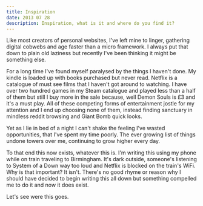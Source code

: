 ```yaml
---
title: Inspiration
date: 2013 07 28
description: Inspiration, what is it and where do you find it?
---
```


Like most creators of personal websites, I've left mine to linger, gathering digital cobwebs and age faster than a micro framework. I always put that down to plain old laziness but recently I've been thinking it might be something else.

For a long time I've found myself paralysed by the things I haven't done. My kindle is loaded up with books purchased but never read. Netflix is a catalogue of must see films that I haven't got around to watching. I have over two hundred games in my Steam catalogue and played less than a half of them but still I buy more in the sale because, well Demon Souls is £3 and it's a must play. All of these competing forms of entertainment jostle for my attention and I end up choosing none of them, instead finding sanctuary in mindless reddit browsing and Giant Bomb quick looks.

Yet as I lie in bed of a night I can't shake the feeling I've wasted opportunities, that I've spent my time poorly. The ever growing list of things undone towers over me, continuing to grow higher every day.

To that end this now exists, whatever this is. I'm writing this using my phone while on train traveling to Birmingham. It's dark outside, someone's listening to System of a Down way too loud and Netflix is blocked on the train's WiFi. Why is that important? It isn't. There's no good rhyme or reason why I should have decided to begin writing this all down but something compelled me to do it and now it does exist.

Let's see were this goes.